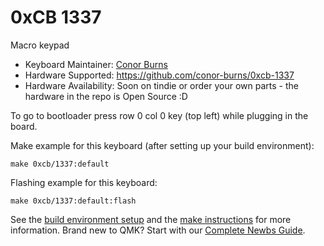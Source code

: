 # 0xCB 1337

Macro keypad

* Keyboard Maintainer: [Conor Burns](https://github.com/conor-burns)
* Hardware Supported: https://github.com/conor-burns/0xcb-1337
* Hardware Availability: Soon on tindie or order your own parts - the hardware in the repo is Open Source :D

To go to bootloader press row 0 col 0 key (top left) while plugging in the board.

Make example for this keyboard (after setting up your build environment):

    make 0xcb/1337:default

Flashing example for this keyboard:

    make 0xcb/1337:default:flash

See the [build environment setup](https://docs.qmk.fm/#/getting_started_build_tools) and the [make instructions](https://docs.qmk.fm/#/getting_started_make_guide) for more information. Brand new to QMK? Start with our [Complete Newbs Guide](https://docs.qmk.fm/#/newbs).
